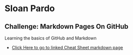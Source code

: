 # Sloan Pardo
## Challenge: Markdown Pages On GitHub
Learning the basics of GitHub and Markdown

+ [Click Here to go to linked Cheat Sheet markdown page](link.md)